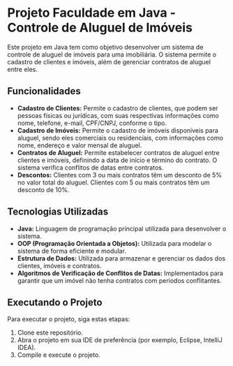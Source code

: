# Projeto Faculdade em Java - Controle de Aluguel de Imóveis

Este projeto em Java tem como objetivo desenvolver um sistema de controle de aluguel de imóveis para uma imobiliária. O sistema permite o cadastro de clientes e imóveis, além de gerenciar contratos de aluguel entre eles.

## Funcionalidades

- **Cadastro de Clientes:** Permite o cadastro de clientes, que podem ser pessoas físicas ou jurídicas, com suas respectivas informações como nome, telefone, e-mail, CPF/CNPJ, conforme o tipo.
- **Cadastro de Imóveis:** Permite o cadastro de imóveis disponíveis para aluguel, sendo eles comerciais ou residenciais, com informações como nome, endereço e valor mensal de aluguel.
- **Contratos de Aluguel:** Permite estabelecer contratos de aluguel entre clientes e imóveis, definindo a data de início e término do contrato. O sistema verifica conflitos de datas entre contratos.
- **Descontos:** Clientes com 3 ou mais contratos têm um desconto de 5% no valor total do aluguel. Clientes com 5 ou mais contratos têm um desconto de 10%.

## Tecnologias Utilizadas

- **Java:** Linguagem de programação principal utilizada para desenvolver o sistema.
- **OOP (Programação Orientada a Objetos):** Utilizada para modelar o sistema de forma eficiente e modular.
- **Estrutura de Dados:** Utilizada para armazenar e gerenciar os dados dos clientes, imóveis e contratos.
- **Algoritmos de Verificação de Conflitos de Datas:** Implementados para garantir que um imóvel não tenha contratos com períodos conflitantes.

## Executando o Projeto

Para executar o projeto, siga estas etapas:

1. Clone este repositório.
2. Abra o projeto em sua IDE de preferência (por exemplo, Eclipse, IntelliJ IDEA).
3. Compile e execute o projeto.


